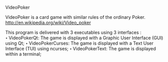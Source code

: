 VideoPoker

VideoPoker is a card game with similar rules of the ordinary Poker.
http://en.wikipedia.org/wiki/Video_poker

This program is delivered with 3 executables using 3 interfaces :
‣ VideoPokerQt: The game is displayed with a Graphic User Interface (GUI) using Qt;
‣ VideoPokerCurses: The game is displayed with a Text User Interface (TUI) using ncurses;
‣ VideoPokerText: The game is displayed within a terminal;

